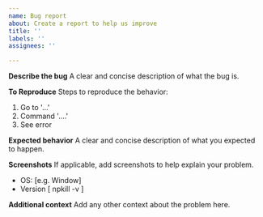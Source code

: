 ```yaml
---
name: Bug report
about: Create a report to help us improve
title: ''
labels: ''
assignees: ''

---
```


**Describe the bug**
A clear and concise description of what the bug is.

**To Reproduce**
Steps to reproduce the behavior:
1. Go to '...'
2. Command '....'
3. See error

**Expected behavior**
A clear and concise description of what you expected to happen.

**Screenshots**
If applicable, add screenshots to help explain your problem.

 - OS: [e.g. Window]
 - Version [ npkill -v ]

**Additional context**
Add any other context about the problem here.
